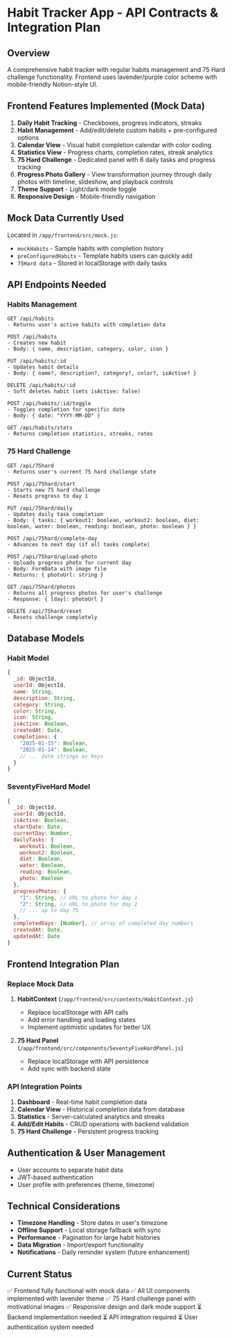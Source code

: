 # Habit Tracker App - API Contracts & Integration Plan

## Overview
A comprehensive habit tracker with regular habits management and 75 Hard challenge functionality. Frontend uses lavender/purple color scheme with mobile-friendly Notion-style UI.

## Frontend Features Implemented (Mock Data)
1. **Daily Habit Tracking** - Checkboxes, progress indicators, streaks
2. **Habit Management** - Add/edit/delete custom habits + pre-configured options
3. **Calendar View** - Visual habit completion calendar with color coding
4. **Statistics View** - Progress charts, completion rates, streak analytics
5. **75 Hard Challenge** - Dedicated panel with 6 daily tasks and progress tracking
6. **Progress Photo Gallery** - View transformation journey through daily photos with timeline, slideshow, and playback controls
7. **Theme Support** - Light/dark mode toggle
8. **Responsive Design** - Mobile-friendly navigation

## Mock Data Currently Used
Located in `/app/frontend/src/mock.js`:
- `mockHabits` - Sample habits with completion history
- `preConfiguredHabits` - Template habits users can quickly add
- `75Hard data` - Stored in localStorage with daily tasks

## API Endpoints Needed

### Habits Management
```
GET /api/habits
- Returns user's active habits with completion data

POST /api/habits
- Creates new habit
- Body: { name, description, category, color, icon }

PUT /api/habits/:id
- Updates habit details
- Body: { name?, description?, category?, color?, isActive? }

DELETE /api/habits/:id
- Soft deletes habit (sets isActive: false)

POST /api/habits/:id/toggle
- Toggles completion for specific date
- Body: { date: "YYYY-MM-DD" }

GET /api/habits/stats
- Returns completion statistics, streaks, rates
```

### 75 Hard Challenge
```
GET /api/75hard
- Returns user's current 75 hard challenge state

POST /api/75hard/start
- Starts new 75 hard challenge
- Resets progress to day 1

PUT /api/75hard/daily
- Updates daily task completion
- Body: { tasks: { workout1: boolean, workout2: boolean, diet: boolean, water: boolean, reading: boolean, photo: boolean } }

POST /api/75hard/complete-day
- Advances to next day (if all tasks complete)

POST /api/75hard/upload-photo
- Uploads progress photo for current day
- Body: FormData with image file
- Returns: { photoUrl: string }

GET /api/75hard/photos
- Returns all progress photos for user's challenge
- Response: { [day]: photoUrl }

DELETE /api/75hard/reset
- Resets challenge completely
```

## Database Models

### Habit Model
```javascript
{
  _id: ObjectId,
  userId: ObjectId,
  name: String,
  description: String,
  category: String,
  color: String,
  icon: String,
  isActive: Boolean,
  createdAt: Date,
  completions: {
    "2025-01-15": Boolean,
    "2025-01-14": Boolean,
    // ... date strings as keys
  }
}
```

### SeventyFiveHard Model
```javascript
{
  _id: ObjectId,
  userId: ObjectId,
  isActive: Boolean,
  startDate: Date,
  currentDay: Number,
  dailyTasks: {
    workout1: Boolean,
    workout2: Boolean,
    diet: Boolean,
    water: Boolean,
    reading: Boolean,
    photo: Boolean
  },
  progressPhotos: {
    "1": String, // URL to photo for day 1
    "2": String, // URL to photo for day 2
    // ... up to day 75
  },
  completedDays: [Number], // array of completed day numbers
  createdAt: Date,
  updatedAt: Date
}
```

## Frontend Integration Plan

### Replace Mock Data
1. **HabitContext** (`/app/frontend/src/contexts/HabitContext.js`)
   - Replace localStorage with API calls
   - Add error handling and loading states
   - Implement optimistic updates for better UX

2. **75 Hard Panel** (`/app/frontend/src/components/SeventyFiveHardPanel.js`)
   - Replace localStorage with API persistence
   - Add sync with backend state

### API Integration Points
1. **Dashboard** - Real-time habit completion data
2. **Calendar View** - Historical completion data from database  
3. **Statistics** - Server-calculated analytics and streaks
4. **Add/Edit Habits** - CRUD operations with backend validation
5. **75 Hard Challenge** - Persistent progress tracking

## Authentication & User Management
- User accounts to separate habit data
- JWT-based authentication
- User profile with preferences (theme, timezone)

## Technical Considerations
- **Timezone Handling** - Store dates in user's timezone
- **Offline Support** - Local storage fallback with sync
- **Performance** - Pagination for large habit histories
- **Data Migration** - Import/export functionality
- **Notifications** - Daily reminder system (future enhancement)

## Current Status
✅ Frontend fully functional with mock data
✅ All UI components implemented with lavender theme
✅ 75 Hard challenge panel with motivational images
✅ Responsive design and dark mode support
⏳ Backend implementation needed
⏳ API integration required
⏳ User authentication system needed
